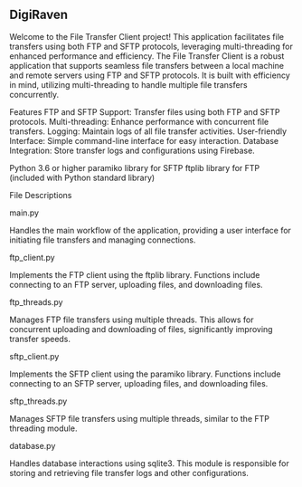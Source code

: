 ## DigiRaven

Welcome to the File Transfer Client project! This application facilitates file transfers using both FTP and SFTP protocols, leveraging multi-threading for enhanced performance and efficiency.
The File Transfer Client is a robust application that supports seamless file transfers between a local machine and remote servers using FTP and SFTP protocols. It is built with efficiency in mind, utilizing multi-threading to handle multiple file transfers concurrently.

Features
FTP and SFTP Support: Transfer files using both FTP and SFTP protocols.
Multi-threading: Enhance performance with concurrent file transfers.
Logging: Maintain logs of all file transfer activities.
User-friendly Interface: Simple command-line interface for easy interaction.
Database Integration: Store transfer logs and configurations using Firebase.

Python 3.6 or higher
paramiko library for SFTP
ftplib library for FTP (included with Python standard library)

File Descriptions


main.py

Handles the main workflow of the application, providing a user interface for initiating file transfers and managing connections.

ftp_client.py

Implements the FTP client using the ftplib library. Functions include connecting to an FTP server, uploading files, and downloading files.

ftp_threads.py

Manages FTP file transfers using multiple threads. This allows for concurrent uploading and downloading of files, significantly improving transfer speeds.

sftp_client.py

Implements the SFTP client using the paramiko library. Functions include connecting to an SFTP server, uploading files, and downloading files.

sftp_threads.py

Manages SFTP file transfers using multiple threads, similar to the FTP threading module.

database.py

Handles database interactions using sqlite3. This module is responsible for storing and retrieving file transfer logs and other configurations.
